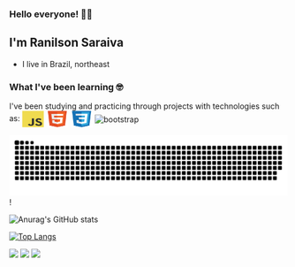 ### Hello everyone! 👋🏽
  
## I'm Ranilson Saraiva

* I live in Brazil, northeast
 
### What I've been learning 🤓
 
I've been studying and practicing through projects with technologies such as: <img align="center" alt="Java-script" height="30" width="40" src="https://raw.githubusercontent.com/devicons/devicon/master/icons/javascript/javascript-original.svg"> <img align="center" alt="html" height="30" width="40" src="https://raw.githubusercontent.com/devicons/devicon/master/icons/html5/html5-original.svg"> <img align="center" alt="css" height="30" width="40" src="https://raw.githubusercontent.com/devicons/devicon/master/icons/css3/css3-original.svg"> <img align="center" alt="bootstrap" height="30" width="40" src="https://cdn.jsdelivr.net/gh/devicons/devicon/icons/bootstrap/bootstrap-plain-wordmark.svg">



  
![Snake animation](https://github.com/RanilsonJunior/RanilsonJunior/blob/output/github-contribution-grid-snake.svg)!

![Anurag's GitHub stats](https://github-readme-stats.vercel.app/api?username=RanilsonJunior&show_icons=true&theme=default)

[![Top Langs](https://github-readme-stats.vercel.app/api/top-langs/?username=RanilsonJunior&layout=compact)](https://github.com/RanilsonJunior/github-readme-stats)


<a href="https://github.com/RanilsonJunior" target="_blank"><img src="https://img.shields.io/badge/-LinkedIn-%230077B5?style=for-the-badge&logo=linkedin&logoColor=white" target="_blank"></a> <a href="https://www.instagram.com/Jun1nh0000/" target="_blank"><img src="https://img.shields.io/badge/Instagram-E4405F?style=for-the-badge&logo=instagram&logoColor=white" target="_blank"></a> <a href="mailto:ranilsonjunior2@gmail.com?Subject=T%C3%ADtulo%20da%20mensagem" target="_blank"><img src="https://img.shields.io/badge/Gmail-D14836?style=for-the-badge&logo=gmail&logoColor=white" target="_blank"></a> 



